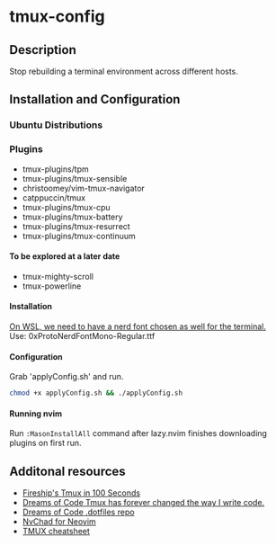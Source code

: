 # tmux-config
## Description
Stop rebuilding a terminal environment across different hosts.
## Installation and Configuration
### Ubuntu Distributions
### Plugins
 - tmux-plugins/tpm
 - tmux-plugins/tmux-sensible
 - christoomey/vim-tmux-navigator
 - catppuccin/tmux
 - tmux-plugins/tmux-cpu
 - tmux-plugins/tmux-battery
 - tmux-plugins/tmux-resurrect
 - tmux-plugins/tmux-continuum
#### To be explored at a later date
 - tmux-mighty-scroll
 - tmux-powerline
#### Installation
[On WSL, we need to have a nerd font chosen as well for the terminal.](https://github.com/ryanoasis/nerd-fonts/releases/download/v3.3.0/0xProto.zip) <br>
Use: 0xProtoNerdFontMono-Regular.ttf
#### Configuration
Grab 'applyConfig.sh' and run.
```bash
chmod +x applyConfig.sh && ./applyConfig.sh
```
#### Running nvim
Run `:MasonInstallAll` command after lazy.nvim finishes downloading plugins on first run.
## Additonal resources
 - [Fireship's Tmux in 100 Seconds](https://www.youtube.com/watch?v=vtB1J_zCv8I)
 - [Dreams of Code Tmux has forever changed the way I write code.](https://www.youtube.com/watch?v=DzNmUNvnB04)
 - [Dreams of Code .dotfiles repo](https://github.com/dreamsofcode-io/dotfiles/tree/main)
 - [NvChad for Neovim](https://nvchad.com)
 - [TMUX cheatsheet](https://tmuxcheatsheet.com)
